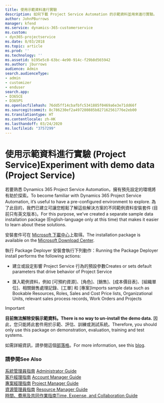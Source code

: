 ```yaml
---
title: 使用示範資料進行實驗
description: 如何下載 Project Service Automation 的示範資料並用來進行實驗。
author: JohnPBurrows
manager: kfend
ms.service: dynamics-365-customerservice
ms.custom:
- dyn365-projectservice
ms.date: 8/03/2018
ms.topic: article
ms.prod: ''
ms.technology: ''
ms.assetid: b195e5c8-63bc-4e90-914c-f29b8d565942
ms.author: jburrows
audience: Admin
search.audienceType:
- admin
- customizer
- enduser
search.app:
- D365CE
- D365PS
ms.openlocfilehash: 76dd5ff14cbafbfc5341885f0469a6e3e71dd66f
ms.sourcegitcommit: 8c786230ef2a497280885b827162561776e2eb00
ms.translationtype: HT
ms.contentlocale: zh-HK
ms.lasthandoff: 03/24/2020
ms.locfileid: "3757299"
---
```

# <a name="experiment-with-demo-data-project-service"></a><span data-ttu-id="6db2d-103">使用示範資料進行實驗 (Project Service)</span><span class="sxs-lookup"><span data-stu-id="6db2d-103">Experiment with demo data (Project Service)</span></span>

<span data-ttu-id="6db2d-104">若要熟悉 Dynamics 365 Project Service Automation，擁有預先設定的環境將有助於探索。</span><span class="sxs-lookup"><span data-stu-id="6db2d-104">To become familiar with Dynamics 365 Project Service Automation, it’s useful to have a pre-configured environment to explore.</span></span> <span data-ttu-id="6db2d-105">為了此目的，我們已建立可讓您輕鬆了解這些解決方案的不同範例資料安裝套件 (目前只有英文版本)。</span><span class="sxs-lookup"><span data-stu-id="6db2d-105">For this purpose, we’ve created a separate sample data installation package (English-language only at this time) that makes it easier to learn about these solutions.</span></span> 

<span data-ttu-id="6db2d-106">安裝套件可在 [Microsoft 下載中心](https://go.microsoft.com/fwlink/?linkid=859966)上取得。</span><span class="sxs-lookup"><span data-stu-id="6db2d-106">The installation package is available on the [Microsoft Download Center](https://go.microsoft.com/fwlink/?linkid=859966).</span></span>  

<span data-ttu-id="6db2d-107">執行 Package Deployer 安裝會執行下列動作：</span><span class="sxs-lookup"><span data-stu-id="6db2d-107">Running the Package Deployer install performs the following actions:</span></span> 
  
-   <span data-ttu-id="6db2d-108">建立或設定影響 Project Service 行為的預設參數</span><span class="sxs-lookup"><span data-stu-id="6db2d-108">Creates or sets default parameters that drive behavior of Project Service</span></span>  
  
-   <span data-ttu-id="6db2d-109">匯入範例資料，例如 [可預約資源]、[角色]、[銷售]、[成本價目表]、[組織單位]、相關銷售處理記錄、[工單] 和 [專案]</span><span class="sxs-lookup"><span data-stu-id="6db2d-109">Imports sample data such as Bookable Resources, Roles, Sales and Cost Price lists, Organizational Units, relevant sales process records, Work Orders and Projects</span></span>    
  
> [!IMPORTANT]
> <span data-ttu-id="6db2d-110">**目前無法解除安裝示範資料。**</span><span class="sxs-lookup"><span data-stu-id="6db2d-110">**There is no way to un-install the demo data.**</span></span> <span data-ttu-id="6db2d-111">因此，您只能將此套件用於示範、評估、訓練或測試系統。</span><span class="sxs-lookup"><span data-stu-id="6db2d-111">Therefore, you should only use this package on demonstration, evaluation, training and test systems.</span></span>

<span data-ttu-id="6db2d-112">如需詳細資訊，請參閱這個[部落格](https://blogs.msdn.microsoft.com/crm/2017/10/24/microsoft-dynamics-365-for-field-service-and-project-service-automation-sample-data)。</span><span class="sxs-lookup"><span data-stu-id="6db2d-112">For more information, see this [blog](https://blogs.msdn.microsoft.com/crm/2017/10/24/microsoft-dynamics-365-for-field-service-and-project-service-automation-sample-data).</span></span>





  
### <a name="see-also"></a><span data-ttu-id="6db2d-113">請參閱</span><span class="sxs-lookup"><span data-stu-id="6db2d-113">See Also</span></span>  
 <span data-ttu-id="6db2d-114">[系統管理員指南](../project-service/admin-guide.md) </span><span class="sxs-lookup"><span data-stu-id="6db2d-114">[Administrator Guide](../project-service/admin-guide.md) </span></span>  
 <span data-ttu-id="6db2d-115">[客戶經理指南](../project-service/account-manager-guide.md) </span><span class="sxs-lookup"><span data-stu-id="6db2d-115">[Account Manager Guide](../project-service/account-manager-guide.md) </span></span>  
 <span data-ttu-id="6db2d-116">[專案經理指南](../project-service/project-manager-guide.md) </span><span class="sxs-lookup"><span data-stu-id="6db2d-116">[Project Manager Guide](../project-service/project-manager-guide.md) </span></span>  
 <span data-ttu-id="6db2d-117">[資源管理員指南](../project-service/resource-manager-guide.md) </span><span class="sxs-lookup"><span data-stu-id="6db2d-117">[Resource Manager Guide](../project-service/resource-manager-guide.md) </span></span>  
 [<span data-ttu-id="6db2d-118">時間、費用及共同作業指南</span><span class="sxs-lookup"><span data-stu-id="6db2d-118">Time, Expense, and Collaboration Guide</span></span>](../project-service/time-expense-collaboration-guide.md)
